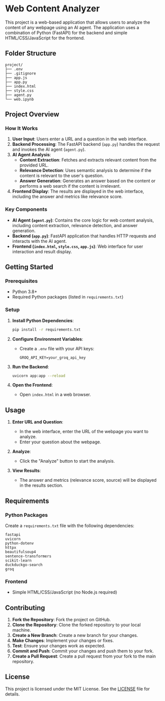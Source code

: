 # Web Content Analyzer

This project is a web-based application that allows users to analyze the content of any webpage using an AI agent. The application uses a combination of Python (FastAPI) for the backend and simple HTML/CSS/JavaScript for the frontend.

## Folder Structure

```
project/
├── .env
├── .gitignore
├── app.js
├── app.py
├── index.html
├── style.css
├── agent.py
└── web.ipynb
```

## Project Overview

### How It Works

1. **User Input**: Users enter a URL and a question in the web interface.
2. **Backend Processing**: The FastAPI backend (`app.py`) handles the request and invokes the AI agent (`agent.py`).
3. **AI Agent Analysis**:
   - **Content Extraction**: Fetches and extracts relevant content from the provided URL.
   - **Relevance Detection**: Uses semantic analysis to determine if the content is relevant to the user's question.
   - **Answer Generation**: Generates an answer based on the content or performs a web search if the content is irrelevant.
4. **Frontend Display**: The results are displayed in the web interface, including the answer and metrics like relevance score.

### Key Components

- **AI Agent (`agent.py`)**: Contains the core logic for web content analysis, including content extraction, relevance detection, and answer generation.
- **Backend (`app.py`)**: FastAPI application that handles HTTP requests and interacts with the AI agent.
- **Frontend (`index.html`, `style.css`, `app.js`)**: Web interface for user interaction and result display.

## Getting Started

### Prerequisites

- Python 3.8+
- Required Python packages (listed in `requirements.txt`)

### Setup

1. **Install Python Dependencies**:
   ```bash
   pip install -r requirements.txt
   ```

2. **Configure Environment Variables**:
   - Create a `.env` file with your API keys:
     ```
     GROQ_API_KEY=your_groq_api_key
     ```

3. **Run the Backend**:
   ```bash
   uvicorn app:app --reload
   ```

4. **Open the Frontend**:
   - Open `index.html` in a web browser.

## Usage

1. **Enter URL and Question**:
   - In the web interface, enter the URL of the webpage you want to analyze.
   - Enter your question about the webpage.

2. **Analyze**:
   - Click the "Analyze" button to start the analysis.

3. **View Results**:
   - The answer and metrics (relevance score, source) will be displayed in the results section.

## Requirements

### Python Packages

Create a `requirements.txt` file with the following dependencies:

```
fastapi
uvicorn
python-dotenv
httpx
beautifulsoup4
sentence-transformers
scikit-learn
duckduckgo-search
groq
```

### Frontend

- Simple HTML/CSS/JavaScript (no Node.js required)

## Contributing

1. **Fork the Repository**: Fork the project on GitHub.
2. **Clone the Repository**: Clone the forked repository to your local machine.
3. **Create a New Branch**: Create a new branch for your changes.
4. **Make Changes**: Implement your changes or fixes.
5. **Test**: Ensure your changes work as expected.
6. **Commit and Push**: Commit your changes and push them to your fork.
7. **Create a Pull Request**: Create a pull request from your fork to the main repository.

## License

This project is licensed under the MIT License. See the [LICENSE](LICENSE) file for details.